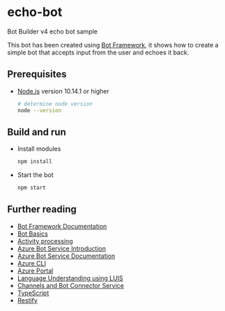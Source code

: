 # echo-bot

Bot Builder v4 echo bot sample

This bot has been created using [Bot Framework](https://dev.botframework.com), it shows how to create a simple bot that accepts input from the user and echoes it back.

## Prerequisites

- [Node.js](https://nodejs.org) version 10.14.1 or higher

    ```bash
    # determine node version
    node --version
    ```

## Build and run
- Install modules

    ```bash
    npm install
    ```

- Start the bot

    ```bash
    npm start
    ```

## Further reading

- [Bot Framework Documentation](https://docs.botframework.com)
- [Bot Basics](https://docs.microsoft.com/azure/bot-service/bot-builder-basics?view=azure-bot-service-4.0)
- [Activity processing](https://docs.microsoft.com/en-us/azure/bot-service/bot-builder-concept-activity-processing?view=azure-bot-service-4.0)
- [Azure Bot Service Introduction](https://docs.microsoft.com/azure/bot-service/bot-service-overview-introduction?view=azure-bot-service-4.0)
- [Azure Bot Service Documentation](https://docs.microsoft.com/azure/bot-service/?view=azure-bot-service-4.0)
- [Azure CLI](https://docs.microsoft.com/cli/azure/?view=azure-cli-latest)
- [Azure Portal](https://portal.azure.com)
- [Language Understanding using LUIS](https://docs.microsoft.com/en-us/azure/cognitive-services/luis/)
- [Channels and Bot Connector Service](https://docs.microsoft.com/en-us/azure/bot-service/bot-concepts?view=azure-bot-service-4.0)
- [TypeScript](https://www.typescriptlang.org)
- [Restify](https://www.npmjs.com/package/restify)
